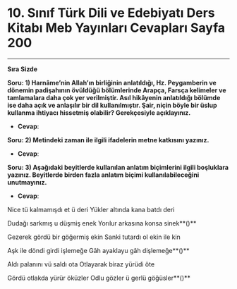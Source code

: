 # 10. Sınıf Türk Dili ve Edebiyatı Ders Kitabı Meb Yayınları Cevapları Sayfa 200

---

**Sıra Sizde**

**Soru: 1) Harnâme’nin Allah’ın birliğinin anlatıldığı, Hz. Peygamberin ve dönemin padişahının övüldüğü bölümlerinde Arapça, Farsça kelimeler ve tamlamalara daha çok yer verilmiştir. Asıl hikâyenin anlatıldığı bölümde ise daha açık ve anlaşılır bir dil kullanılmıştır. Şair, niçin böyle bir üslup kullanma ihtiyacı hissetmiş olabilir? Gerekçesiyle açıklayınız.**

-   **Cevap**:

**Soru: 2) Metindeki zaman ile ilgili ifadelerin metne katkısını yazınız.**

-   **Cevap**:

**Soru: 3) Aşağıdaki beyitlerde kullanılan anlatım biçimlerini ilgili boşluklara yazınız. Beyitlerde birden fazla anlatım biçimi kullanılabileceğini unutmayınız.**

-   **Cevap**:

Nice tü kalmamışdı et ü deri Yükler altında kana batdı deri

 Dudağı sarkmış u düşmiş enek Yorılur arkasına konsa sinek**()**

Gezerek gördü bir göğermiş ekin Sanki tutardı ol ekin ile kin

 Aşk ile döndi girdi işlemeğe Gâh ayaklayu gâh dişlemeğe**()**

Aldı palanını vü saldı ota Otlayarak biraz yürüdi öte

 Gördü otlakda yürür öküzler Odlu gözler ü gerlü göğüsler**()**